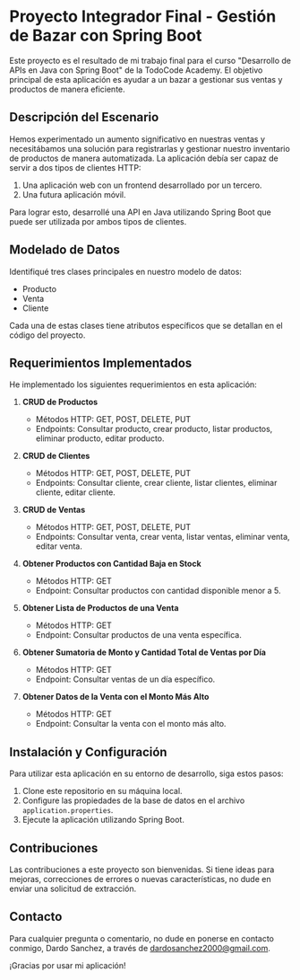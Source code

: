 # Proyecto Integrador Final - Gestión de Bazar con Spring Boot

Este proyecto es el resultado de mi trabajo final para el curso "Desarrollo de APIs en Java con Spring Boot" de la TodoCode Academy. El objetivo principal de esta aplicación es ayudar a un bazar a gestionar sus ventas y productos de manera eficiente.

## Descripción del Escenario

Hemos experimentado un aumento significativo en nuestras ventas y necesitábamos una solución para registrarlas y gestionar nuestro inventario de productos de manera automatizada. La aplicación debía ser capaz de servir a dos tipos de clientes HTTP:

1. Una aplicación web con un frontend desarrollado por un tercero.
2. Una futura aplicación móvil.

Para lograr esto, desarrollé una API en Java utilizando Spring Boot que puede ser utilizada por ambos tipos de clientes.

## Modelado de Datos

Identifiqué tres clases principales en nuestro modelo de datos:

- Producto
- Venta
- Cliente

Cada una de estas clases tiene atributos específicos que se detallan en el código del proyecto.

## Requerimientos Implementados

He implementado los siguientes requerimientos en esta aplicación:

1. **CRUD de Productos**
   - Métodos HTTP: GET, POST, DELETE, PUT
   - Endpoints: Consultar producto, crear producto, listar productos, eliminar producto, editar producto.

2. **CRUD de Clientes**
   - Métodos HTTP: GET, POST, DELETE, PUT
   - Endpoints: Consultar cliente, crear cliente, listar clientes, eliminar cliente, editar cliente.

3. **CRUD de Ventas**
   - Métodos HTTP: GET, POST, DELETE, PUT
   - Endpoints: Consultar venta, crear venta, listar ventas, eliminar venta, editar venta.

4. **Obtener Productos con Cantidad Baja en Stock**
   - Métodos HTTP: GET
   - Endpoint: Consultar productos con cantidad disponible menor a 5.

5. **Obtener Lista de Productos de una Venta**
   - Métodos HTTP: GET
   - Endpoint: Consultar productos de una venta específica.

6. **Obtener Sumatoria de Monto y Cantidad Total de Ventas por Día**
   - Métodos HTTP: GET
   - Endpoint: Consultar ventas de un día específico.

7. **Obtener Datos de la Venta con el Monto Más Alto**
   - Métodos HTTP: GET
   - Endpoint: Consultar la venta con el monto más alto.

## Instalación y Configuración

Para utilizar esta aplicación en su entorno de desarrollo, siga estos pasos:

1. Clone este repositorio en su máquina local.
2. Configure las propiedades de la base de datos en el archivo `application.properties`.
3. Ejecute la aplicación utilizando Spring Boot.

## Contribuciones

Las contribuciones a este proyecto son bienvenidas. Si tiene ideas para mejoras, correcciones de errores o nuevas características, no dude en enviar una solicitud de extracción.

## Contacto

Para cualquier pregunta o comentario, no dude en ponerse en contacto conmigo, Dardo Sanchez, a través de [dardosanchez2000@gmail.com](mailto:dardosanchez2000@gmail.com).

¡Gracias por usar mi aplicación!
